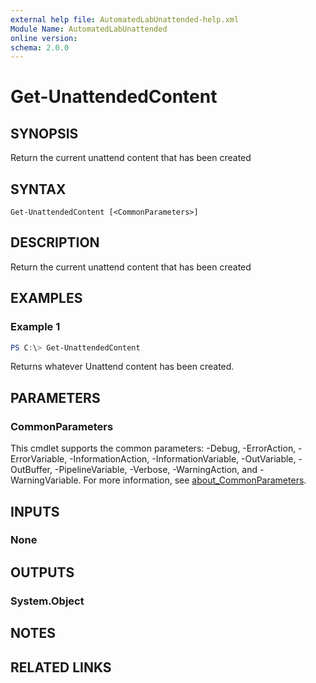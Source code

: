 ```yaml
---
external help file: AutomatedLabUnattended-help.xml
Module Name: AutomatedLabUnattended
online version:
schema: 2.0.0
---
```


# Get-UnattendedContent

## SYNOPSIS
Return the current unattend content that has been created

## SYNTAX

```
Get-UnattendedContent [<CommonParameters>]
```

## DESCRIPTION
Return the current unattend content that has been created

## EXAMPLES

### Example 1
```powershell
PS C:\> Get-UnattendedContent
```

Returns whatever Unattend content has been created.

## PARAMETERS

### CommonParameters
This cmdlet supports the common parameters: -Debug, -ErrorAction, -ErrorVariable, -InformationAction, -InformationVariable, -OutVariable, -OutBuffer, -PipelineVariable, -Verbose, -WarningAction, and -WarningVariable. For more information, see [about_CommonParameters](http://go.microsoft.com/fwlink/?LinkID=113216).

## INPUTS

### None

## OUTPUTS

### System.Object
## NOTES

## RELATED LINKS
